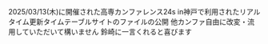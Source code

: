 2025/03/13(木)に開催された高専カンファレンス24s in神戸で利用されたリアルタイム更新タイムテーブルサイトのファイルの公開
他カンファ自由に改変・流用していただいて構いません
鈴崎に一言くれると喜びます
